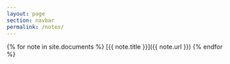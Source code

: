 ```yaml
---
layout: page
section: navbar
permalink: /notes/
---
```


{% for note in site.documents %}
  [{{ note.title }}]({{ note.url }})
{% endfor %}
